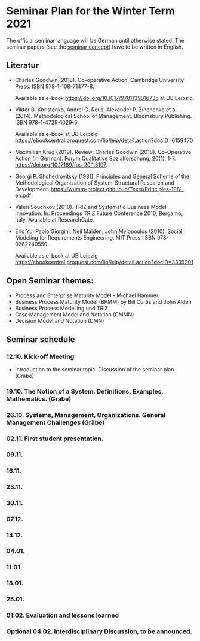 # Seminar Plan for the Winter Term 2021

The official seminar language will be German until otherwise stated.  The
seminar papers (see the [seminar concept](Seminarconcept.pdf)) have to be
written in English.

## Literatur

* Charles Goodwin (2018). Co-operative Action.  Cambridge University Press.
  ISBN 978-1-108-71477-8.
  
  Available as e-book <https://doi.org/10.1017/9781139016735> at UB Leipzig.

* Viktor B. Khristenko, Andrei G. Reus, Alexander P. Zinchenko et al. (2014).
  Methodological School of Management. Bloomsbury Publishing.  ISBN
  978-1-4729-1029-5.

  Available as e-book at UB Leipzig
  <https://ebookcentral.proquest.com/lib/leip/detail.action?docID=6159470>

* Maximilian Krug (2019). Review: Charles Goodwin (2018).
  Co-Operative Action (in German). Forum Qualitative Sozialforschung, 20(1),
  1-7.  <https://doi.org/10.17169/fqs-20.1.3197>.
  
* Georgi P. Shchedrovitsky (1981). Principles and General Scheme of the
  Methodological Organization of System-Structural Research and Development.
  <https://wumm-project.github.io/Texts/Principles-1981-en.pdf>
  
* Valeri Souchkov (2010).  TRIZ and Systematic Business Model Innovation.  In:
  Proceedings TRIZ Future Conference 2010, Bergamo, Italy.  Available at
  ResearchGate.
  
* Eric Yu, Paolo Giorgini, Neil Maiden, John Mylopoulos (2010).  Social
  Modeling for Requirements Engineering. MIT Press.  ISBN 978-0262240550.
  
  Available as e-book at UB Leipzig
  <https://ebookcentral.proquest.com/lib/leip/detail.action?docID=3339201>

## Open Seminar themes:
* Process and Enterprise Maturity Model - Michael Hammer
* Business Process Maturity Model (BPMM) by Bill Curtis and John Alden
* Business Process Modelling und TRIZ
* Case Management Model and Notation (CMMN)
* Decision Model and Notation (DMN)

## Seminar schedule

### 12.10. Kick-off Meeting
* Introduction to the seminar topic. Discussion of the seminar plan. (Gräbe)

### 19.10. The Notion of a System. Definitions, Examples, Mathematics. (Gräbe) 

### 26.10. Systems, Management, Organizations. General Management Challenges (Gräbe)

### 02.11.  First student presentation.

### 09.11.

### 16.11.

### 23.11.

### 30.11.

### 07.12.

### 14.12.

### 04.01.

### 11.01.

### 18.01.

### 25.01.

### 01.02. Evaluation and lessons learned

### Optional 04.02. Interdisciplinary Discussion, to be announced.
